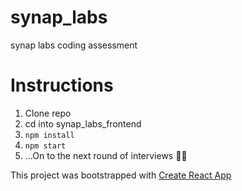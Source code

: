 # synap_labs
synap labs coding assessment 

# Instructions 

 1. Clone repo
 2. cd into synap_labs_frontend
 3. `npm install`
 4. `npm start`
 5. ...On to the next round of interviews 👍🏽




This project was bootstrapped with [Create React App](https://github.com/facebookincubator/create-react-app)
